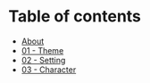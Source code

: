 # Table of contents

* [About](README.md)
* [01 - Theme](01-theme.md)
* [02 - Setting](02-setting.md)
* [03 - Character](03-character.md)
